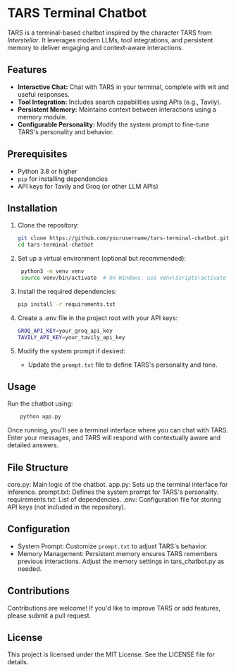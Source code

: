 # TARS Terminal Chatbot

TARS is a terminal-based chatbot inspired by the character TARS from *Interstellar*. It leverages modern LLMs, tool integrations, and persistent memory to deliver engaging and context-aware interactions.

## Features

- **Interactive Chat:** Chat with TARS in your terminal, complete with wit and useful responses.
- **Tool Integration:** Includes search capabilities using APIs (e.g., Tavily).
- **Persistent Memory:** Maintains context between interactions using a memory module.
- **Configurable Personality:** Modify the system prompt to fine-tune TARS's personality and behavior.

## Prerequisites

- Python 3.8 or higher
- `pip` for installing dependencies
- API keys for Tavily and Groq (or other LLM APIs)

## Installation

1. Clone the repository:

   ```bash
   git clone https://github.com/yourusername/tars-terminal-chatbot.git
   cd tars-terminal-chatbot
   ```

2. Set up a virtual environment (optional but recommended):

   ```bash
    python3 -m venv venv
    source venv/bin/activate  # On Windows, use venv\Scripts\activate
   ```

3. Install the required dependencies:

    ```bash
    pip install -r requirements.txt
    ```

4. Create a .env file in the project root with your API keys:

    ```bash
    GROQ_API_KEY=your_groq_api_key
    TAVILY_API_KEY=your_tavily_api_key
    ```

5. Modify the system prompt if desired:
    - Update the `prompt.txt` file to define TARS's personality and tone.

## Usage

Run the chatbot using:

```bash
    python app.py
```

Once running, you'll see a terminal interface where you can chat with TARS. Enter your messages, and TARS will respond with contextually aware and detailed answers.

## File Structure

core.py: Main logic of the chatbot.
app.py: Sets up the terminal interface for inference.
prompt.txt: Defines the system prompt for TARS's personality.
requirements.txt: List of dependencies.
.env: Configuration file for storing API keys (not included in the repository).

## Configuration

- System Prompt: Customize `prompt.txt` to adjust TARS's behavior.
- Memory Management: Persistent memory ensures TARS remembers previous interactions. Adjust the memory settings in
tars_chatbot.py as needed.

## Contributions

Contributions are welcome! If you'd like to improve TARS or add features, please submit a pull request.

## License

This project is licensed under the MIT License. See the LICENSE file for details.
